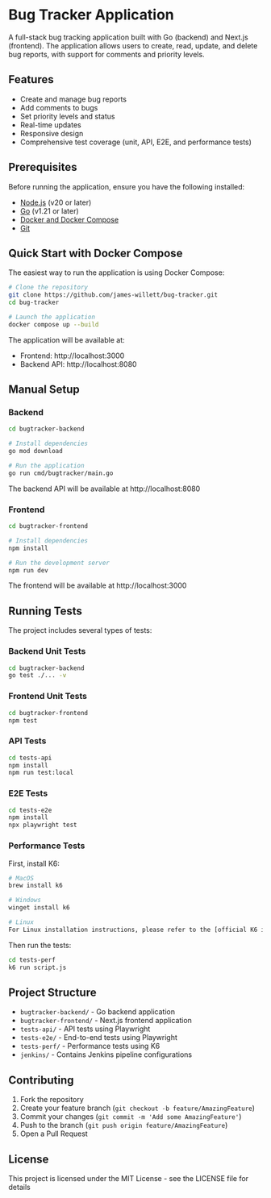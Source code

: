 # Bug Tracker Application

A full-stack bug tracking application built with Go (backend) and Next.js (frontend). The application allows users to create, read, update, and delete bug reports, with support for comments and priority levels.

## Features

- Create and manage bug reports
- Add comments to bugs
- Set priority levels and status
- Real-time updates
- Responsive design
- Comprehensive test coverage (unit, API, E2E, and performance tests)

## Prerequisites

Before running the application, ensure you have the following installed:

- [Node.js](https://nodejs.org/) (v20 or later)
- [Go](https://go.dev/) (v1.21 or later)
- [Docker and Docker Compose](https://docs.docker.com/)
- [Git](https://git-scm.com/)

## Quick Start with Docker Compose

The easiest way to run the application is using Docker Compose:

```bash
# Clone the repository
git clone https://github.com/james-willett/bug-tracker.git
cd bug-tracker

# Launch the application
docker compose up --build
```

The application will be available at:
- Frontend: http://localhost:3000
- Backend API: http://localhost:8080

## Manual Setup

### Backend

```bash
cd bugtracker-backend

# Install dependencies
go mod download

# Run the application
go run cmd/bugtracker/main.go
```

The backend API will be available at http://localhost:8080

### Frontend

```bash
cd bugtracker-frontend

# Install dependencies
npm install

# Run the development server
npm run dev
```

The frontend will be available at http://localhost:3000

## Running Tests

The project includes several types of tests:

### Backend Unit Tests
```bash
cd bugtracker-backend
go test ./... -v
```

### Frontend Unit Tests
```bash
cd bugtracker-frontend
npm test
```

### API Tests
```bash
cd tests-api
npm install
npm run test:local
```

### E2E Tests
```bash
cd tests-e2e
npm install
npx playwright test
```

### Performance Tests
First, install K6:
```bash
# MacOS
brew install k6

# Windows
winget install k6

# Linux
For Linux installation instructions, please refer to the [official K6 installation guide](https://k6.io/docs/getting-started/installation#linux)
```

Then run the tests:
```bash
cd tests-perf
k6 run script.js
```

## Project Structure

- `bugtracker-backend/` - Go backend application
- `bugtracker-frontend/` - Next.js frontend application
- `tests-api/` - API tests using Playwright
- `tests-e2e/` - End-to-end tests using Playwright
- `tests-perf/` - Performance tests using K6
- `jenkins/` - Contains Jenkins pipeline configurations

## Contributing

1. Fork the repository
2. Create your feature branch (`git checkout -b feature/AmazingFeature`)
3. Commit your changes (`git commit -m 'Add some AmazingFeature'`)
4. Push to the branch (`git push origin feature/AmazingFeature`)
5. Open a Pull Request

## License

This project is licensed under the MIT License - see the LICENSE file for details 